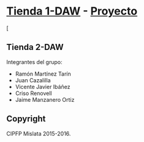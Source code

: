 # [Tienda 1-DAW](http://startbootstrap.com/) - [Proyecto](http://startbootstrap.com/template-overviews/shop-homepage/)

[

## Tienda 2-DAW

Integrantes del grupo:
* Ramón Martínez Tarín
* Juan Cazalilla
* Vicente Javier Ibáñez
* Criso Renovell
* Jaime Manzanero Ortiz



## Copyright

CIPFP Mislata 2015-2016.
